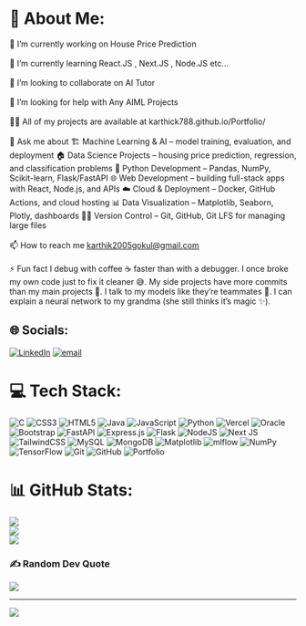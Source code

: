 # 💫 About Me:
🔭 I’m currently working on House Price Prediction<br><br>🌱 I’m currently learning React.JS , Next.JS , Node.JS etc...<br><br>👯 I’m looking to collaborate on AI Tutor<br><br>🤝 I’m looking for help with Any AIML Projects<br><br>👨‍💻 All of my projects are available at karthick788.github.io/Portfolio/<br><br>💬 Ask me about 🏗️ Machine Learning & AI – model training, evaluation, and deployment 🏠 Data Science Projects – housing price prediction, regression, and classification problems 🐍 Python Development – Pandas, NumPy, Scikit-learn, Flask/FastAPI 🌐 Web Development – building full-stack apps with React, Node.js, and APIs ☁️ Cloud & Deployment – Docker, GitHub Actions, and cloud hosting 📊 Data Visualization – Matplotlib, Seaborn, Plotly, dashboards 🧑‍💻 Version Control – Git, GitHub, Git LFS for managing large files<br><br>📫 How to reach me karthik2005gokul@gmail.com<br><br>⚡ Fun fact I debug with coffee ☕ faster than with a debugger. I once broke my own code just to fix it cleaner 😅. My side projects have more commits than my main projects 🙈. I talk to my models like they’re teammates 🤖. I can explain a neural network to my grandma (she still thinks it’s magic ✨).<br>


## 🌐 Socials:
[![LinkedIn](https://img.shields.io/badge/LinkedIn-%230077B5.svg?logo=linkedin&logoColor=white)](https://linkedin.com/in/karthick7) [![email](https://img.shields.io/badge/Email-D14836?logo=gmail&logoColor=white)](mailto:karthik2005gokul@gmail.com) 

# 💻 Tech Stack:
![C](https://img.shields.io/badge/c-%2300599C.svg?style=plastic&logo=c&logoColor=white) ![CSS3](https://img.shields.io/badge/css3-%231572B6.svg?style=plastic&logo=css3&logoColor=white) ![HTML5](https://img.shields.io/badge/html5-%23E34F26.svg?style=plastic&logo=html5&logoColor=white) ![Java](https://img.shields.io/badge/java-%23ED8B00.svg?style=plastic&logo=openjdk&logoColor=white) ![JavaScript](https://img.shields.io/badge/javascript-%23323330.svg?style=plastic&logo=javascript&logoColor=%23F7DF1E) ![Python](https://img.shields.io/badge/python-3670A0?style=plastic&logo=python&logoColor=ffdd54) ![Vercel](https://img.shields.io/badge/vercel-%23000000.svg?style=plastic&logo=vercel&logoColor=white) ![Oracle](https://img.shields.io/badge/Oracle-F80000?style=plastic&logo=oracle&logoColor=white) ![Bootstrap](https://img.shields.io/badge/bootstrap-%238511FA.svg?style=plastic&logo=bootstrap&logoColor=white) ![FastAPI](https://img.shields.io/badge/FastAPI-005571?style=plastic&logo=fastapi) ![Express.js](https://img.shields.io/badge/express.js-%23404d59.svg?style=plastic&logo=express&logoColor=%2361DAFB) ![Flask](https://img.shields.io/badge/flask-%23000.svg?style=plastic&logo=flask&logoColor=white) ![NodeJS](https://img.shields.io/badge/node.js-6DA55F?style=plastic&logo=node.js&logoColor=white) ![Next JS](https://img.shields.io/badge/Next-black?style=plastic&logo=next.js&logoColor=white) ![TailwindCSS](https://img.shields.io/badge/tailwindcss-%2338B2AC.svg?style=plastic&logo=tailwind-css&logoColor=white) ![MySQL](https://img.shields.io/badge/mysql-4479A1.svg?style=plastic&logo=mysql&logoColor=white) ![MongoDB](https://img.shields.io/badge/MongoDB-%234ea94b.svg?style=plastic&logo=mongodb&logoColor=white) ![Matplotlib](https://img.shields.io/badge/Matplotlib-%23ffffff.svg?style=plastic&logo=Matplotlib&logoColor=black) ![mlflow](https://img.shields.io/badge/mlflow-%23d9ead3.svg?style=plastic&logo=numpy&logoColor=blue) ![NumPy](https://img.shields.io/badge/numpy-%23013243.svg?style=plastic&logo=numpy&logoColor=white) ![TensorFlow](https://img.shields.io/badge/TensorFlow-%23FF6F00.svg?style=plastic&logo=TensorFlow&logoColor=white) ![Git](https://img.shields.io/badge/git-%23F05033.svg?style=plastic&logo=git&logoColor=white) ![GitHub](https://img.shields.io/badge/github-%23121011.svg?style=plastic&logo=github&logoColor=white) ![Portfolio](https://img.shields.io/badge/Portfolio-%23000000.svg?style=plastic&logo=firefox&logoColor=#FF7139)
# 📊 GitHub Stats:
![](https://github-readme-stats.vercel.app/api?username=karthick788&theme=dark&hide_border=false&include_all_commits=false&count_private=false)<br/>
![](https://nirzak-streak-stats.vercel.app/?user=karthick788&theme=dark&hide_border=false)<br/>
![](https://github-readme-stats.vercel.app/api/top-langs/?username=karthick788&theme=dark&hide_border=false&include_all_commits=false&count_private=false&layout=compact)

### ✍️ Random Dev Quote
![](https://quotes-github-readme.vercel.app/api?type=horizontal&theme=radical)

---
[![](https://visitcount.itsvg.in/api?id=karthick788&icon=0&color=0)](https://visitcount.itsvg.in)

<!-- Proudly created with GPRM ( https://gprm.itsvg.in ) -->
